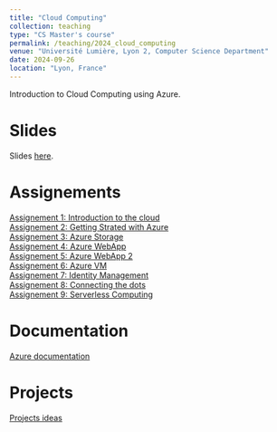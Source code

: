 ```yaml
---
title: "Cloud Computing"
collection: teaching
type: "CS Master's course"
permalink: /teaching/2024_cloud_computing
venue: "Université Lumière, Lyon 2, Computer Science Department"
date: 2024-09-26
location: "Lyon, France"
---
```


Introduction to Cloud Computing using Azure.

Slides
======
Slides [here](https://docs.google.com/presentation/d/1Mp2NJSeZfB9MrSVIWsranLJNCt-EaCrWlmbiap9mrNM/edit?usp=drivesdk).

Assignements
======
[Assignement 1: Introduction to the cloud](../files/2024_cloud_computing/00-Getting_started_with_the_cloud.html)  
[Assignement 2: Getting Strated with Azure](../files/2024_cloud_computing/01-Intro_to_Azure.html)  
[Assignement 3: Azure Storage](../files/2024_cloud_computing/02-Blob_storage.html)  
[Assignement 4: Azure WebApp](https://learn.microsoft.com/en-us/azure/app-service/quickstart-python?tabs=fastapi%2Cwindows%2Cazure-portal%2Cazure-cli-deploy%2Cdeploy-instructions-azportal%2Cterminal-bash%2Cdeploy-instructions-zip-azcli#sample-application)    
[Assignement 5: Azure WebApp 2]()   
[Assignement 6: Azure VM]()  
[Assignement 7: Identity Management]()  
[Assignement 8: Connecting the dots]()  
[Assignement 9: Serverless Computing]()  

Documentation
======
[Azure documentation](https://learn.microsoft.com/fr-fr/azure/?product=popular)

Projects
======
[Projects ideas]()  
<!-- [Discord bot project](../files/2024_cloud_computing/discord_bot_project.html) -->
